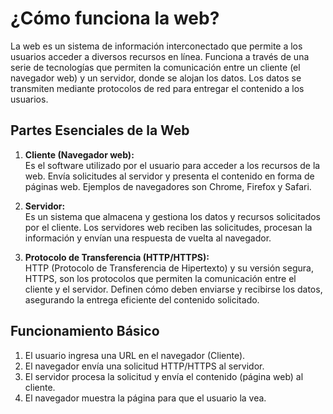 # ¿Cómo funciona la web?

La web es un sistema de información interconectado que permite a los usuarios acceder a diversos recursos en línea. Funciona a través de una serie de tecnologías que permiten la comunicación entre un cliente (el navegador web) y un servidor, donde se alojan los datos. Los datos se transmiten mediante protocolos de red para entregar el contenido a los usuarios.

## Partes Esenciales de la Web

1. **Cliente (Navegador web):**  
   Es el software utilizado por el usuario para acceder a los recursos de la web. Envía solicitudes al servidor y presenta el contenido en forma de páginas web. Ejemplos de navegadores son Chrome, Firefox y Safari.

2. **Servidor:**  
   Es un sistema que almacena y gestiona los datos y recursos solicitados por el cliente. Los servidores web reciben las solicitudes, procesan la información y envían una respuesta de vuelta al navegador.

3. **Protocolo de Transferencia (HTTP/HTTPS):**  
   HTTP (Protocolo de Transferencia de Hipertexto) y su versión segura, HTTPS, son los protocolos que permiten la comunicación entre el cliente y el servidor. Definen cómo deben enviarse y recibirse los datos, asegurando la entrega eficiente del contenido solicitado.

## Funcionamiento Básico

1. El usuario ingresa una URL en el navegador (Cliente).
2. El navegador envía una solicitud HTTP/HTTPS al servidor.
3. El servidor procesa la solicitud y envía el contenido (página web) al cliente.
4. El navegador muestra la página para que el usuario la vea.
